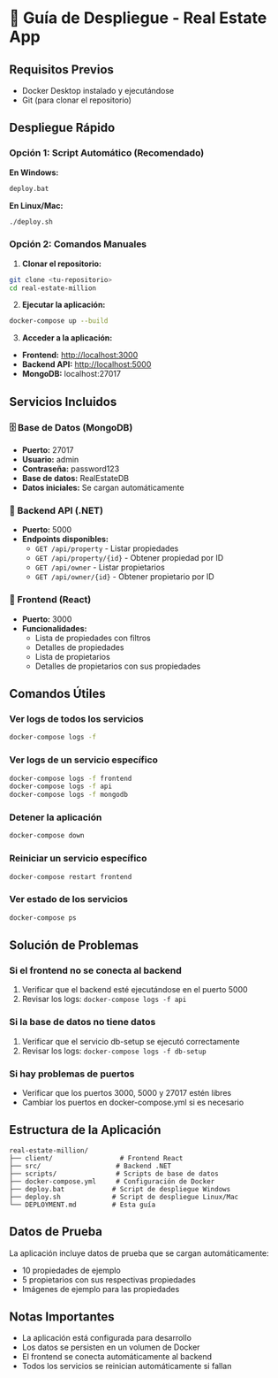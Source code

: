 # 🚀 Guía de Despliegue - Real Estate App

## Requisitos Previos

- Docker Desktop instalado y ejecutándose
- Git (para clonar el repositorio)

## Despliegue Rápido

### Opción 1: Script Automático (Recomendado)

**En Windows:**

```bash
deploy.bat
```

**En Linux/Mac:**

```bash
./deploy.sh
```

### Opción 2: Comandos Manuales

1. **Clonar el repositorio:**

```bash
git clone <tu-repositorio>
cd real-estate-million
```

2. **Ejecutar la aplicación:**

```bash
docker-compose up --build
```

3. **Acceder a la aplicación:**

- **Frontend:** <http://localhost:3000>
- **Backend API:** <http://localhost:5000>
- **MongoDB:** localhost:27017

## Servicios Incluidos

### 🗄️ Base de Datos (MongoDB)

- **Puerto:** 27017
- **Usuario:** admin
- **Contraseña:** password123
- **Base de datos:** RealEstateDB
- **Datos iniciales:** Se cargan automáticamente

### 🔧 Backend API (.NET)

- **Puerto:** 5000
- **Endpoints disponibles:**
  - `GET /api/property` - Listar propiedades
  - `GET /api/property/{id}` - Obtener propiedad por ID
  - `GET /api/owner` - Listar propietarios
  - `GET /api/owner/{id}` - Obtener propietario por ID

### 🎨 Frontend (React)

- **Puerto:** 3000
- **Funcionalidades:**
  - Lista de propiedades con filtros
  - Detalles de propiedades
  - Lista de propietarios
  - Detalles de propietarios con sus propiedades

## Comandos Útiles

### Ver logs de todos los servicios

```bash
docker-compose logs -f
```

### Ver logs de un servicio específico

```bash
docker-compose logs -f frontend
docker-compose logs -f api
docker-compose logs -f mongodb
```

### Detener la aplicación

```bash
docker-compose down
```

### Reiniciar un servicio específico

```bash
docker-compose restart frontend
```

### Ver estado de los servicios

```bash
docker-compose ps
```

## Solución de Problemas

### Si el frontend no se conecta al backend

1. Verificar que el backend esté ejecutándose en el puerto 5000
2. Revisar los logs: `docker-compose logs -f api`

### Si la base de datos no tiene datos

1. Verificar que el servicio db-setup se ejecutó correctamente
2. Revisar los logs: `docker-compose logs -f db-setup`

### Si hay problemas de puertos

- Verificar que los puertos 3000, 5000 y 27017 estén libres
- Cambiar los puertos en docker-compose.yml si es necesario

## Estructura de la Aplicación

```
real-estate-million/
├── client/                 # Frontend React
├── src/                   # Backend .NET
├── scripts/               # Scripts de base de datos
├── docker-compose.yml     # Configuración de Docker
├── deploy.bat            # Script de despliegue Windows
├── deploy.sh             # Script de despliegue Linux/Mac
└── DEPLOYMENT.md         # Esta guía
```

## Datos de Prueba

La aplicación incluye datos de prueba que se cargan automáticamente:

- 10 propiedades de ejemplo
- 5 propietarios con sus respectivas propiedades
- Imágenes de ejemplo para las propiedades

## Notas Importantes

- La aplicación está configurada para desarrollo
- Los datos se persisten en un volumen de Docker
- El frontend se conecta automáticamente al backend
- Todos los servicios se reinician automáticamente si fallan
